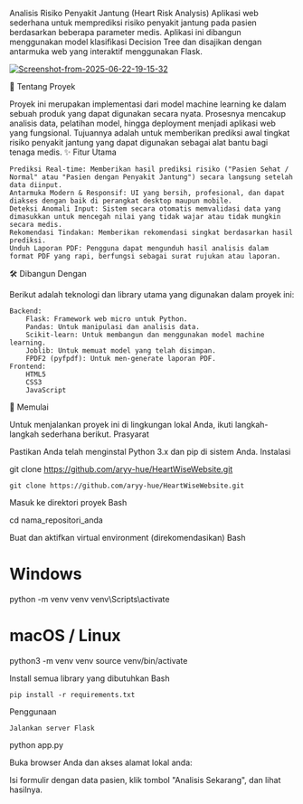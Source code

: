 Analisis Risiko Penyakit Jantung (Heart Risk Analysis)
Aplikasi web sederhana untuk memprediksi risiko penyakit jantung pada pasien berdasarkan beberapa parameter medis. Aplikasi ini dibangun menggunakan model klasifikasi Decision Tree dan disajikan dengan antarmuka web yang interaktif menggunakan Flask.

<a href="https://ibb.co/YTjCrWpT"><img src="https://i.ibb.co/S7vjLxR7/Screenshot-from-2025-06-22-19-15-32.png" alt="Screenshot-from-2025-06-22-19-15-32" border="0"></a>
    

📜 Tentang Proyek

Proyek ini merupakan implementasi dari model machine learning ke dalam sebuah produk yang dapat digunakan secara nyata. Prosesnya mencakup analisis data, pelatihan model, hingga deployment menjadi aplikasi web yang fungsional. Tujuannya adalah untuk memberikan prediksi awal tingkat risiko penyakit jantung yang dapat digunakan sebagai alat bantu bagi tenaga medis.
✨ Fitur Utama

    Prediksi Real-time: Memberikan hasil prediksi risiko ("Pasien Sehat / Normal" atau "Pasien dengan Penyakit Jantung") secara langsung setelah data diinput.
    Antarmuka Modern & Responsif: UI yang bersih, profesional, dan dapat diakses dengan baik di perangkat desktop maupun mobile.
    Deteksi Anomali Input: Sistem secara otomatis memvalidasi data yang dimasukkan untuk mencegah nilai yang tidak wajar atau tidak mungkin secara medis.
    Rekomendasi Tindakan: Memberikan rekomendasi singkat berdasarkan hasil prediksi.
    Unduh Laporan PDF: Pengguna dapat mengunduh hasil analisis dalam format PDF yang rapi, berfungsi sebagai surat rujukan atau laporan.

🛠️ Dibangun Dengan

Berikut adalah teknologi dan library utama yang digunakan dalam proyek ini:

    Backend:
        Flask: Framework web micro untuk Python.
        Pandas: Untuk manipulasi dan analisis data.
        Scikit-learn: Untuk membangun dan menggunakan model machine learning.
        Joblib: Untuk memuat model yang telah disimpan.
        FPDF2 (pyfpdf): Untuk men-generate laporan PDF.
    Frontend:
        HTML5
        CSS3
        JavaScript

🚀 Memulai

Untuk menjalankan proyek ini di lingkungan lokal Anda, ikuti langkah-langkah sederhana berikut.
Prasyarat

Pastikan Anda telah menginstal Python 3.x dan pip di sistem Anda.
Instalasi

git clone https://github.com/aryy-hue/HeartWiseWebsite.git

    git clone https://github.com/aryy-hue/HeartWiseWebsite.git

Masuk ke direktori proyek
Bash

cd nama_repositori_anda

Buat dan aktifkan virtual environment (direkomendasikan)
Bash

# Windows
python -m venv venv
venv\Scripts\activate

# macOS / Linux
python3 -m venv venv
source venv/bin/activate

Install semua library yang dibutuhkan
Bash

    pip install -r requirements.txt


Penggunaan

    Jalankan server Flask

python app.py

Buka browser Anda dan akses alamat lokal anda:

Isi formulir dengan data pasien, klik tombol "Analisis Sekarang", dan lihat hasilnya.
